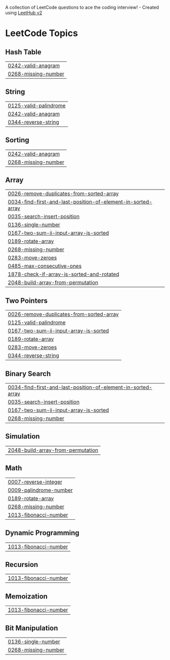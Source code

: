 A collection of LeetCode questions to ace the coding interview! - Created using [LeetHub v2](https://github.com/arunbhardwaj/LeetHub-2.0)
<!---LeetCode Topics Start-->
# LeetCode Topics
## Hash Table
|  |
| ------- |
| [0242-valid-anagram](https://github.com/ashlinbinu/DSA-Java/tree/master/0242-valid-anagram) |
| [0268-missing-number](https://github.com/ashlinbinu/DSA-Java/tree/master/0268-missing-number) |
## String
|  |
| ------- |
| [0125-valid-palindrome](https://github.com/ashlinbinu/DSA-Java/tree/master/0125-valid-palindrome) |
| [0242-valid-anagram](https://github.com/ashlinbinu/DSA-Java/tree/master/0242-valid-anagram) |
| [0344-reverse-string](https://github.com/ashlinbinu/DSA-Java/tree/master/0344-reverse-string) |
## Sorting
|  |
| ------- |
| [0242-valid-anagram](https://github.com/ashlinbinu/DSA-Java/tree/master/0242-valid-anagram) |
| [0268-missing-number](https://github.com/ashlinbinu/DSA-Java/tree/master/0268-missing-number) |
## Array
|  |
| ------- |
| [0026-remove-duplicates-from-sorted-array](https://github.com/ashlinbinu/DSA-Java/tree/master/0026-remove-duplicates-from-sorted-array) |
| [0034-find-first-and-last-position-of-element-in-sorted-array](https://github.com/ashlinbinu/DSA-Java/tree/master/0034-find-first-and-last-position-of-element-in-sorted-array) |
| [0035-search-insert-position](https://github.com/ashlinbinu/DSA-Java/tree/master/0035-search-insert-position) |
| [0136-single-number](https://github.com/ashlinbinu/DSA-Java/tree/master/0136-single-number) |
| [0167-two-sum-ii-input-array-is-sorted](https://github.com/ashlinbinu/DSA-Java/tree/master/0167-two-sum-ii-input-array-is-sorted) |
| [0189-rotate-array](https://github.com/ashlinbinu/DSA-Java/tree/master/0189-rotate-array) |
| [0268-missing-number](https://github.com/ashlinbinu/DSA-Java/tree/master/0268-missing-number) |
| [0283-move-zeroes](https://github.com/ashlinbinu/DSA-Java/tree/master/0283-move-zeroes) |
| [0485-max-consecutive-ones](https://github.com/ashlinbinu/DSA-Java/tree/master/0485-max-consecutive-ones) |
| [1878-check-if-array-is-sorted-and-rotated](https://github.com/ashlinbinu/DSA-Java/tree/master/1878-check-if-array-is-sorted-and-rotated) |
| [2048-build-array-from-permutation](https://github.com/ashlinbinu/DSA-Java/tree/master/2048-build-array-from-permutation) |
## Two Pointers
|  |
| ------- |
| [0026-remove-duplicates-from-sorted-array](https://github.com/ashlinbinu/DSA-Java/tree/master/0026-remove-duplicates-from-sorted-array) |
| [0125-valid-palindrome](https://github.com/ashlinbinu/DSA-Java/tree/master/0125-valid-palindrome) |
| [0167-two-sum-ii-input-array-is-sorted](https://github.com/ashlinbinu/DSA-Java/tree/master/0167-two-sum-ii-input-array-is-sorted) |
| [0189-rotate-array](https://github.com/ashlinbinu/DSA-Java/tree/master/0189-rotate-array) |
| [0283-move-zeroes](https://github.com/ashlinbinu/DSA-Java/tree/master/0283-move-zeroes) |
| [0344-reverse-string](https://github.com/ashlinbinu/DSA-Java/tree/master/0344-reverse-string) |
## Binary Search
|  |
| ------- |
| [0034-find-first-and-last-position-of-element-in-sorted-array](https://github.com/ashlinbinu/DSA-Java/tree/master/0034-find-first-and-last-position-of-element-in-sorted-array) |
| [0035-search-insert-position](https://github.com/ashlinbinu/DSA-Java/tree/master/0035-search-insert-position) |
| [0167-two-sum-ii-input-array-is-sorted](https://github.com/ashlinbinu/DSA-Java/tree/master/0167-two-sum-ii-input-array-is-sorted) |
| [0268-missing-number](https://github.com/ashlinbinu/DSA-Java/tree/master/0268-missing-number) |
## Simulation
|  |
| ------- |
| [2048-build-array-from-permutation](https://github.com/ashlinbinu/DSA-Java/tree/master/2048-build-array-from-permutation) |
## Math
|  |
| ------- |
| [0007-reverse-integer](https://github.com/ashlinbinu/DSA-Java/tree/master/0007-reverse-integer) |
| [0009-palindrome-number](https://github.com/ashlinbinu/DSA-Java/tree/master/0009-palindrome-number) |
| [0189-rotate-array](https://github.com/ashlinbinu/DSA-Java/tree/master/0189-rotate-array) |
| [0268-missing-number](https://github.com/ashlinbinu/DSA-Java/tree/master/0268-missing-number) |
| [1013-fibonacci-number](https://github.com/ashlinbinu/DSA-Java/tree/master/1013-fibonacci-number) |
## Dynamic Programming
|  |
| ------- |
| [1013-fibonacci-number](https://github.com/ashlinbinu/DSA-Java/tree/master/1013-fibonacci-number) |
## Recursion
|  |
| ------- |
| [1013-fibonacci-number](https://github.com/ashlinbinu/DSA-Java/tree/master/1013-fibonacci-number) |
## Memoization
|  |
| ------- |
| [1013-fibonacci-number](https://github.com/ashlinbinu/DSA-Java/tree/master/1013-fibonacci-number) |
## Bit Manipulation
|  |
| ------- |
| [0136-single-number](https://github.com/ashlinbinu/DSA-Java/tree/master/0136-single-number) |
| [0268-missing-number](https://github.com/ashlinbinu/DSA-Java/tree/master/0268-missing-number) |
<!---LeetCode Topics End-->